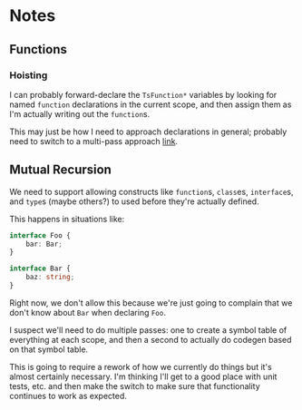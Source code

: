 # Notes

## Functions

### Hoisting

I can probably forward-declare the `TsFunction*` variables by looking for named `function` declarations in the current scope, and then assign them as I'm actually writing out the `function`s.

This may just be how I need to approach declarations in general; probably need to switch to a multi-pass approach [link](https://en.wikipedia.org/wiki/Multi-pass_compiler).

## Mutual Recursion

We need to support allowing constructs like `function`s, `class`es, `interface`s, and `type`s (maybe others?) to used before they're actually defined.

This happens in situations like:

```ts
interface Foo {
    bar: Bar;
}

interface Bar {
    baz: string;
}
```

Right now, we don't allow this because we're just going to complain that we don't know about `Bar` when declaring `Foo`.

I suspect we'll need to do multiple passes: one to create a symbol table of everything at each scope, and then a second to actually do codegen based on that symbol table.

This is going to require a rework of how we currently do things but it's almost certainly necessary. I'm thinking I'll get to a good place with unit tests, etc. and then make the switch to make sure that functionality continues to work as expected.